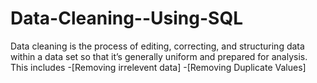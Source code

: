 # Data-Cleaning--Using-SQL

  Data cleaning is the process of editing, correcting, and structuring data within a data set so that it’s generally uniform and prepared for analysis.
  This includes
  -[Removing irrelevent data]
  -[Removing Duplicate Values]
